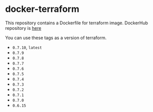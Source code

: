 # docker-terraform

This repository contains a Dockerfile for terraform image.
DockerHub repository is [here](https://hub.docker.com/r/shufo/terraform/)

You can use these tags as a version of terraform.

- `0.7.10`, `latest`
- `0.7.9`
- `0.7.8`
- `0.7.7`
- `0.7.6`
- `0.7.5`
- `0.7.4`
- `0.7.3`
- `0.7.2`
- `0.7.1`
- `0.7.0`
- `0.6.15`
